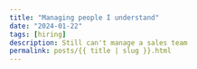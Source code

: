 ```yaml
---
title: "Managing people I understand"
date: "2024-01-22"
tags: [hiring]
description: Still can't manage a sales team
permalink: posts/{{ title | slug }}.html
---
```



